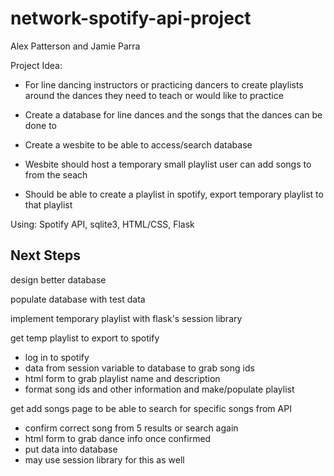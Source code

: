 # network-spotify-api-project

Alex Patterson and Jamie Parra  


Project Idea:  

 - For line dancing instructors or practicing dancers to create playlists around the dances they need to teach or would like to practice
  
 

 - Create a database for line dances and the songs that the dances can be done to  

 - Create a wesbite to be able to access/search database  

 - Wesbite should host a temporary small playlist user can add songs to from the seach  

 - Should be able to create a playlist in spotify, export temporary playlist to that playlist  



Using: Spotify API, sqlite3, HTML/CSS, Flask

## Next Steps ##
design better database

populate database with test data

implement temporary playlist with flask's session library

get temp playlist to export to spotify
   - log in to spotify
   - data from session variable to database to grab song ids
   - html form to grab playlist name and description
   - format song ids and other information and make/populate playlist
   
get add songs page to be able to search for specific songs from API 
   -  confirm correct song from 5 results or search again
   -  html form to grab dance info once confirmed
   -  put data into database
   -  may use session library for this as well

